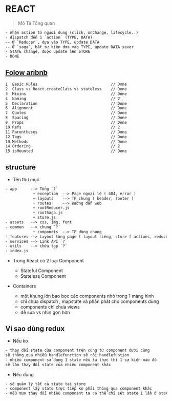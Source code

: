# REACT

> Mô Tả Tổng quan
```html
- nhận action từ người dung (click, onChange, lifecycle..)
- dispatch đến 1 `action` (TYPE, DATA)
-- Ở `Reducer`, dựa vào TYPE, update DATA
-- Ở `saga`, bắt sự kiện dựa vào TYPE, update DATA sever
- STATE change, được update lên STORE
- DONE
```

## [Folow aribnb](https://github.com/airbnb/javascript/tree/master/react)
```html
1  Basic Rules                                // Done
2  Class vs React.createClass vs stateless    // Done
3  Mixins                                     // Done
4  Naming                                     // 2
5  Declaration                                // Done
6  Alignment                                  // Done
7  Quotes                                     // Done
8  Spacing                                    // Done
9  Props                                      // Done
10 Refs                                       // 2
11 Parentheses                                // Done
12 Tags                                       // Done
13 Methods                                    // Done
14 Ordering                                   // 2
15 isMounted                                  // Done
```
## structure
- Tên thư mục
```html
- app      --> Tổng `?`
            + exception  --> Page ngoại lệ ( 404, error )
            + layouts    --> TP chung ( header, footer )
            + routes     --> Đường dẫn web
            + rootReducer.js
            + rootSaga.js
            + store.js
- assets   --> css, img, font
- common   --> chung `?`
            + componets  --> TP dùng chung
- features --> Layout từng page ( layout riêng, store [ actions, reducer, sage ] riêng, components riêng )
- services --> Link API `?`
- utils    --> chứa tạp `?`
- index.js
```
- Trong React  có 2 loại Component
    + Stateful Component 
    + Stateless Component

- Containers
    + một khung lớn bao bọc các components nhỏ trong 1 màng hình
    + chỉ chứa dispatch , mapstate và phân phát cho components dùng
    + components chỉ chưa views
    + dễ sửa vs nhìn gọn hơn

## Vi sao dùng redux
- Nếu ko
```html
- thay đổi state của component trên cùng từ component dưới cùng
sẽ thông qua nhiều handlefunction sẽ rối handlefuntion
- nhiều component sử dụng 1 state nếu ta thực thi 1 sự kiện nào đó 
sẽ làm thay đổi state của nhiều component khác
```
- Nếu dùng
```html
- sẽ quản lý tất cả state tại store
- component lấy state trực tiếp ko phải thông qua component khác
- nếu mun thay đổi nhiều component ta có thể chỉ sét state 1 lần ở store
```
